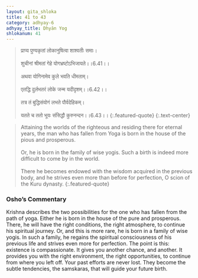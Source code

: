 ```yaml
---
layout: gita_shloka
title: 41 to 43
category: adhyay-6
adhyay_title: Dhyān Yog
shlokanum: 41
---
```


> प्राप्य पुण्यकृतां लोकानुषित्वा शाश्वतीः समाः।<br><br>शुचीनां श्रीमतां गेहे योगभ्रष्टोऽभिजायते।।6.41।।<br><br>अथवा योगिनामेव कुले भवति धीमताम्।<br><br>एतद्धि दुर्लभतरं लोके जन्म यदीदृशम्।।6.42।।<br><br>तत्र तं बुद्धिसंयोगं लभते पौर्वदेहिकम्।<br><br>यतते च ततो भूयः संसिद्धौ कुरुनन्दन।।6.43।।
{:.featured-quote} 
{:.text-center}

> Attaining the worlds of the righteous and residing there for eternal years, the man who has fallen from Yoga is born in the house of the pious and prosperous.<br><br>Or, he is born in the family of wise yogis. Such a birth is indeed more difficult to come by in the world.<br><br>There he becomes endowed with the wisdom acquired in the previous body, and he strives even more than before for perfection, O scion of the Kuru dynasty.
{:.featured-quote}

### Osho’s Commentary
Krishna describes the two possibilities for the one who has fallen from the path of yoga.
Either he is born in the house of the pure and prosperous. There, he will have the right conditions, the right atmosphere, to continue his spiritual journey. Or, and this is more rare, he is born in a family of wise yogis.
In such a family, he regains the spiritual consciousness of his previous life and strives even more for perfection.
The point is this: existence is compassionate. It gives you another chance, and another. It provides you with the right environment, the right opportunities, to continue from where you left off. Your past efforts are never lost. They become the subtle tendencies, the samskaras, that will guide your future birth.
